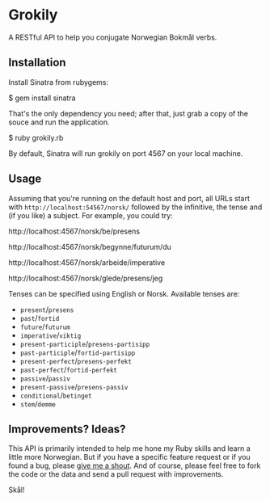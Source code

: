 Grokily
=======

A RESTful API to help you conjugate Norwegian Bokmål verbs.

Installation
------------

Install Sinatra from rubygems:

  $ gem install sinatra

That's the only dependency you need; after that, just grab a copy of the souce
and run the application.

  $ ruby grokily.rb 

By default, Sinatra will run grokily on port 4567 on your local machine.

Usage
-----

Assuming that you're running on the default host and port, all URLs start with
`http://localhost:54567/norsk/` followed by the infinitive, the tense and (if you
like) a subject. For example, you could try:

  http://localhost:4567/norsk/be/presens

  http://localhost:4567/norsk/begynne/futurum/du

  http://localhost:4567/norsk/arbeide/imperative

  http://localhost:4567/norsk/glede/presens/jeg

Tenses can be specified using English or Norsk. Available tenses are:

* `present`/`presens`
* `past`/`fortid`
* `future`/`futurum`
* `imperative`/`viktig`
* `present-participle`/`presens-partisipp`
* `past-participle`/`fortid-partisipp`
* `present-perfect`/`presens-perfekt`
* `past-perfect`/`fortid-perfekt`
* `passive`/`passiv`
* `present-passive`/`presens-passiv`
* `conditional`/`betinget` 
* `stem`/`demme`

Improvements? Ideas?
--------------------

This API is primarily intended to help me hone my Ruby skills and learn
a little more Norwegian. But if you have a specific feature request or if
you found a bug, please [give me a shout](web@benjaminasmith.com). And of
course, please feel free to fork the code or the data and send a pull
request with improvements.

Skål!
